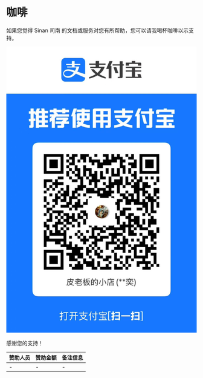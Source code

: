 # 咖啡

如果您觉得 Sinan 司南 的文档或服务对您有所帮助，您可以请我喝杯咖啡以示支持。

![请我喝咖啡](../static/coffee.jpg)

感谢您的支持！

| 赞助人员 | 赞助金额 | 备注信息 |
| ---- | ---- | ----|
| - | - | - |